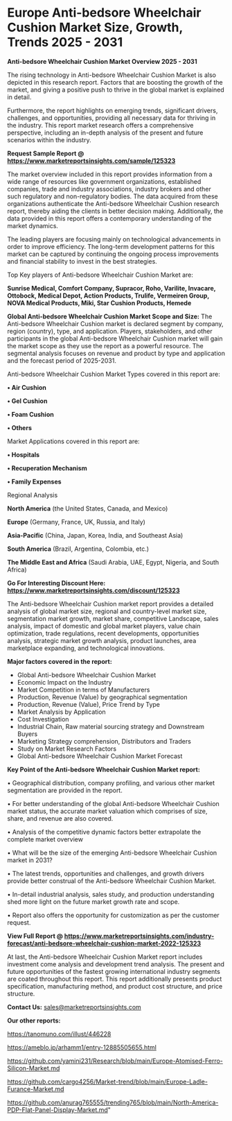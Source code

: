  # Europe Anti-bedsore Wheelchair Cushion Market Size, Growth, Trends 2025 - 2031

<Strong> Anti-bedsore Wheelchair Cushion Market Overview 2025 - 2031</strong>

The rising technology in Anti-bedsore Wheelchair Cushion Market is also depicted in this research report. Factors that are boosting the growth of the market, and giving a positive push to thrive in the global market is explained in detail.

Furthermore, the report highlights on emerging trends, significant drivers, challenges, and opportunities, providing all necessary data for thriving in the industry. This report market research offers a comprehensive perspective, including an in-depth analysis of the present and future scenarios within the industry.

<strong>Request Sample Report @ <a href=https://www.marketreportsinsights.com/sample/125323>https://www.marketreportsinsights.com/sample/125323</a></strong>

The market overview included in this report provides information from a wide range of resources like government organizations, established companies, trade and industry associations, industry brokers and other such regulatory and non-regulatory bodies. The data acquired from these organizations authenticate the Anti-bedsore Wheelchair Cushion research report, thereby aiding the clients in better decision making. Additionally, the data provided in this report offers a contemporary understanding of the market dynamics.

The leading players are focusing mainly on technological advancements in order to improve efficiency. The long-term development patterns for this market can be captured by continuing the ongoing process improvements and financial stability to invest in the best strategies.

Top Key players of Anti-bedsore Wheelchair Cushion Market are:

<strong>Sunrise Medical, Comfort Company, Supracor, Roho, Varilite, Invacare, Ottobock, Medical Depot, Action Products, Trulife, Vermeiren Group, NOVA Medical Products, Miki, Star Cushion Products, Hemede</strong>

<strong><b>Global Anti-bedsore Wheelchair Cushion Market Scope and Size:</b></strong>
The Anti-bedsore Wheelchair Cushion market is declared segment by company, region (country), type, and application. Players, stakeholders, and other participants in the global Anti-bedsore Wheelchair Cushion market will gain the market scope as they use the report as a powerful resource. The segmental analysis focuses on revenue and product by type and application and the forecast period of 2025-2031.

Anti-bedsore Wheelchair Cushion Market Types covered in this report are:

<strong>• Air Cushion

• Gel Cushion

• Foam Cushion

• Others</strong>

Market Applications covered in this report are:

<strong>• Hospitals

• Recuperation Mechanism

• Family Expenses</strong> 

Regional Analysis

<strong>North America</strong> (the United States, Canada, and Mexico)

<strong>Europe</strong> (Germany, France, UK, Russia, and Italy)

<strong>Asia-Pacific</strong> (China, Japan, Korea, India, and Southeast Asia)

<strong>South America</strong> (Brazil, Argentina, Colombia, etc.)

<strong>The Middle East and Africa</strong> (Saudi Arabia, UAE, Egypt, Nigeria, and South Africa)

<strong>Go For Interesting Discount Here: <a href=https://www.marketreportsinsights.com/discount/125323>https://www.marketreportsinsights.com/discount/125323</a></strong>

The Anti-bedsore Wheelchair Cushion market report provides a detailed analysis of global market size, regional and country-level market size, segmentation market growth, market share, competitive Landscape, sales analysis, impact of domestic and global market players, value chain optimization, trade regulations, recent developments, opportunities analysis, strategic market growth analysis, product launches, area marketplace expanding, and technological innovations.

<strong><b>Major factors covered in the report:</b></strong>
<ul>
  <li>Global Anti-bedsore Wheelchair Cushion Market </li>
  <li>Economic Impact on the Industry</li>
  <li>Market Competition in terms of Manufacturers</li>
  <li>Production, Revenue (Value) by geographical segmentation</li>
  <li>Production, Revenue (Value), Price Trend by Type</li>
  <li>Market Analysis by Application</li>
  <li>Cost Investigation</li>
  <li>Industrial Chain, Raw material sourcing strategy and Downstream Buyers</li>
  <li>Marketing Strategy comprehension, Distributors and Traders</li>
  <li>Study on Market Research Factors</li>
  <li>Global Anti-bedsore Wheelchair Cushion Market Forecast</li>
</ul>

<strong><b>Key Point of the Anti-bedsore Wheelchair Cushion Market report:</b></strong>

• Geographical distribution, company profiling, and various other market segmentation are provided in the report.

• For better understanding of the global Anti-bedsore Wheelchair Cushion market status, the accurate market valuation which comprises of size, share, and revenue are also covered.

• Analysis of the competitive dynamic factors better extrapolate the complete market overview

• What will be the size of the emerging Anti-bedsore Wheelchair Cushion market in 2031?

• The latest trends, opportunities and challenges, and growth drivers provide better construal of the Anti-bedsore Wheelchair Cushion Market.

• In-detail industrial analysis, sales study, and production understanding shed more light on the future market growth rate and scope.

• Report also offers the opportunity for customization as per the customer request.

<strong><b>View Full Report @ <a href=https://www.marketreportsinsights.com/industry-forecast/anti-bedsore-wheelchair-cushion-market-2022-125323>https://www.marketreportsinsights.com/industry-forecast/anti-bedsore-wheelchair-cushion-market-2022-125323</a></b></strong>


At last, the Anti-bedsore Wheelchair Cushion Market report includes investment come analysis and development trend analysis. The present and future opportunities of the fastest growing international industry segments are coated throughout this report. This report additionally presents product specification, manufacturing method, and product cost structure, and price structure.

<strong>Contact Us:</strong>
sales@marketreportsinsights.com

<strong>Our other reports:</strong>

<a href=https://tanomuno.com/illust/446228>https://tanomuno.com/illust/446228</a>

<a href=https://ameblo.jp/arhamm1/entry-12885505655.html>https://ameblo.jp/arhamm1/entry-12885505655.html</a>

<a href=https://github.com/yamini231/Research/blob/main/Europe-Atomised-Ferro-Silicon-Market.md>https://github.com/yamini231/Research/blob/main/Europe-Atomised-Ferro-Silicon-Market.md</a>

<a href=https://github.com/cargo4256/Market-trend/blob/main/Europe-Ladle-Furance-Market.md>https://github.com/cargo4256/Market-trend/blob/main/Europe-Ladle-Furance-Market.md</a>

<a href=https://github.com/anurag765555/trending765/blob/main/North-America-PDP-Flat-Panel-Display-Market.md>https://github.com/anurag765555/trending765/blob/main/North-America-PDP-Flat-Panel-Display-Market.md</a>"
